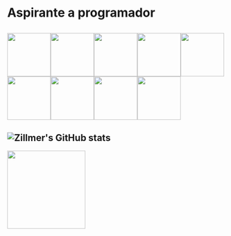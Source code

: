 # Aspirante a programador

<img src="https://cdn.jsdelivr.net/gh/devicons/devicon@latest/icons/canva/canva-original.svg" width=100px><img src="https://cdn.jsdelivr.net/gh/devicons/devicon@latest/icons/bootstrap/bootstrap-original-wordmark.svg" width=100px><img src="https://cdn.jsdelivr.net/gh/devicons/devicon@latest/icons/css3/css3-original.svg" width=100px><img src="https://cdn.jsdelivr.net/gh/devicons/devicon@latest/icons/github/github-original-wordmark.svg" width=100px><img src="https://cdn.jsdelivr.net/gh/devicons/devicon@latest/icons/git/git-original.svg" width=100px><img src="https://cdn.jsdelivr.net/gh/devicons/devicon@latest/icons/html5/html5-original.svg" width=100px><img src="https://cdn.jsdelivr.net/gh/devicons/devicon@latest/icons/javascript/javascript-original.svg" width=100px><img src="https://cdn.jsdelivr.net/gh/devicons/devicon@latest/icons/notion/notion-plain.svg" width=100px><img src="https://cdn.jsdelivr.net/gh/devicons/devicon@latest/icons/python/python-original-wordmark.svg" width=100px>
--------
![Zillmer's GitHub stats](https://github-readme-stats.vercel.app/api?username=luiszillmer&theme=dark_icons=true)
------
<img loading="lazy" height=180px src="https://github-readme-stats.vercel.app/api/top-langs/?username=luiszillmer&layout=compact&langs_count7&theme-dark"/>
          
          
          
                                                                                                                                                                                         
          
          
          
          
          
